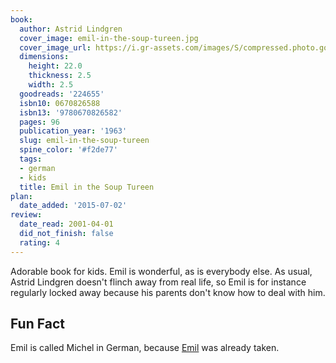 ```yaml
---
book:
  author: Astrid Lindgren
  cover_image: emil-in-the-soup-tureen.jpg
  cover_image_url: https://i.gr-assets.com/images/S/compressed.photo.goodreads.com/books/1429953791l/224655._SX98_.jpg
  dimensions:
    height: 22.0
    thickness: 2.5
    width: 2.5
  goodreads: '224655'
  isbn10: 0670826588
  isbn13: '9780670826582'
  pages: 96
  publication_year: '1963'
  slug: emil-in-the-soup-tureen
  spine_color: '#f2de77'
  tags:
  - german
  - kids
  title: Emil in the Soup Tureen
plan:
  date_added: '2015-07-02'
review:
  date_read: 2001-04-01
  did_not_finish: false
  rating: 4
---
```


Adorable book for kids. Emil is wonderful, as is everybody else. As usual, Astrid Lindgren doesn't flinch away from real
life, so Emil is for instance regularly locked away because his parents don't know how to deal with him.

## Fun Fact

Emil is called Michel in German, because [Emil](https://books.rixx.de/reviews/2004/emil-and-the-detectives) was already
taken.
